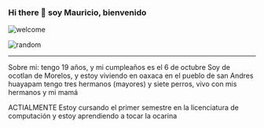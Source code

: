 ### Hi there 👋 soy Mauricio, bienvenido 
![welcome](https://media.tenor.com/j5FqU7M2Qz0AAAAM/flaming-elmo.gif)

![random](https://37.media.tumblr.com/9dcdc7307fe669dc3def38b913697b87/tumblr_n4amnqDx4Y1tu005io1_500.gif)

---
Sobre mi:
tengo 19 años, y mi cumpleaños es el 6 de octubre 
Soy de ocotlan de Morelos, y estoy viviendo en oaxaca en el pueblo de san Andres huayapam
tengo tres hermanos (mayores) y siete perros, vivo con mis hermanos y mi mamá

ACTIALMENTE
Estoy cursando el primer semestre en la licenciatura de computación
y estoy aprendiendo a tocar la ocarina 


<!--
**nnmauricio03/nnmauricio03** is a ✨ _special_ ✨ repository because its `README.md` (this file) appears on your GitHub profile.

- 🌱 I’m currently learning 
JavaScript y también aprendiendo a jugar Yugi-oh
- 🤔 I’m looking for help with necesito armar nuevos decks para yu-gi-oh
- 💬 Ask me about cualquier asunto que tenga que ver con anime, series y películas, videojuegos y cualquier cosa sobre pokemon tcg

- 📫 How to reach me: ...

- 😄 Pronouns: ...
- ⚡ Fun fact: cada que tengo dinero aprovecho para gastarlo en cartas pokemon 
-->
